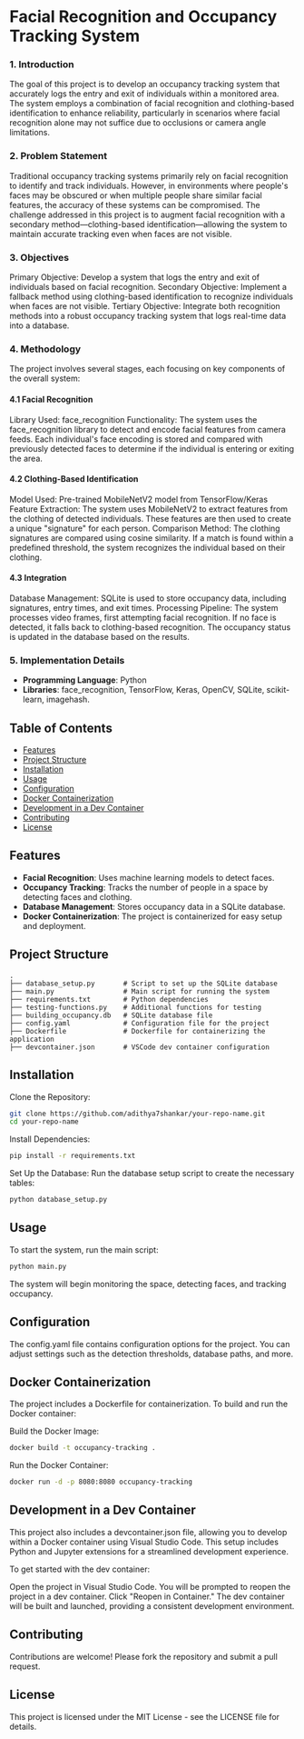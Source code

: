 # Facial Recognition and Occupancy Tracking System



### 1. Introduction
The goal of this project is to develop an occupancy tracking system that accurately logs the entry and exit of individuals within a monitored area. The system employs a combination of facial recognition and clothing-based identification to enhance reliability, particularly in scenarios where facial recognition alone may not suffice due to occlusions or camera angle limitations.

### 2. Problem Statement
Traditional occupancy tracking systems primarily rely on facial recognition to identify and track individuals. However, in environments where people's faces may be obscured or when multiple people share similar facial features, the accuracy of these systems can be compromised. The challenge addressed in this project is to augment facial recognition with a secondary method—clothing-based identification—allowing the system to maintain accurate tracking even when faces are not visible.

### 3. Objectives
Primary Objective: Develop a system that logs the entry and exit of individuals based on facial recognition.
Secondary Objective: Implement a fallback method using clothing-based identification to recognize individuals when faces are not visible.
Tertiary Objective: Integrate both recognition methods into a robust occupancy tracking system that logs real-time data into a database.
### 4. Methodology
The project involves several stages, each focusing on key components of the overall system:

#### 4.1 Facial Recognition
Library Used: face_recognition
Functionality: The system uses the face_recognition library to detect and encode facial features from camera feeds. Each individual's face encoding is stored and compared with previously detected faces to determine if the individual is entering or exiting the area.
#### 4.2 Clothing-Based Identification
Model Used: Pre-trained MobileNetV2 model from TensorFlow/Keras
Feature Extraction: The system uses MobileNetV2 to extract features from the clothing of detected individuals. These features are then used to create a unique "signature" for each person.
Comparison Method: The clothing signatures are compared using cosine similarity. If a match is found within a predefined threshold, the system recognizes the individual based on their clothing.
#### 4.3 Integration
Database Management: SQLite is used to store occupancy data, including signatures, entry times, and exit times.
Processing Pipeline: The system processes video frames, first attempting facial recognition. If no face is detected, it falls back to clothing-based recognition. The occupancy status is updated in the database based on the results.
### 5. Implementation Details
- **Programming Language**: Python
- **Libraries**: face_recognition, TensorFlow, Keras, OpenCV, SQLite, scikit-learn, imagehash.

## Table of Contents
- [Features](#Features)
- [Project Structure](#project-structure)
- [Installation](#Installation)
- [Usage](#Usage)
- [Configuration](#Configuration)
- [Docker Containerization](#Docker-containerization)
- [Development in a Dev Container](#Development-in-a-dev-container)
- [Contributing](#Contributing)
- [License](#License)

## Features
- **Facial Recognition**: Uses machine learning models to detect faces.
- **Occupancy Tracking**: Tracks the number of people in a space by detecting faces and clothing.
- **Database Management**: Stores occupancy data in a SQLite database.
- **Docker Containerization**: The project is containerized for easy setup and deployment.

## Project Structure
```plaintext
.
├── database_setup.py       # Script to set up the SQLite database
├── main.py                 # Main script for running the system
├── requirements.txt        # Python dependencies
├── testing-functions.py    # Additional functions for testing
├── building_occupancy.db   # SQLite database file
├── config.yaml             # Configuration file for the project
├── Dockerfile              # Dockerfile for containerizing the application
├── devcontainer.json       # VSCode dev container configuration
```

## Installation
Clone the Repository:
```bash
git clone https://github.com/adithya7shankar/your-repo-name.git
cd your-repo-name
```
Install Dependencies:
```bash
pip install -r requirements.txt
```
Set Up the Database:
Run the database setup script to create the necessary tables:

```bash
python database_setup.py
```
## Usage
To start the system, run the main script:

```bash
python main.py
```
The system will begin monitoring the space, detecting faces, and tracking occupancy.

## Configuration
The config.yaml file contains configuration options for the project. You can adjust settings such as the detection thresholds, database paths, and more.

## Docker Containerization
The project includes a Dockerfile for containerization. To build and run the Docker container:

Build the Docker Image:

```bash
docker build -t occupancy-tracking .
```
Run the Docker Container:

```bash
docker run -d -p 8080:8080 occupancy-tracking
```
## Development in a Dev Container
This project also includes a devcontainer.json file, allowing you to develop within a Docker container using Visual Studio Code. This setup includes Python and Jupyter extensions for a streamlined development experience.

To get started with the dev container:

Open the project in Visual Studio Code.
You will be prompted to reopen the project in a dev container. Click "Reopen in Container."
The dev container will be built and launched, providing a consistent development environment.

## Contributing
Contributions are welcome! Please fork the repository and submit a pull request.

## License
This project is licensed under the MIT License - see the LICENSE file for details.
